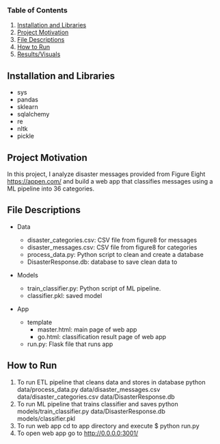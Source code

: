 ### Table of Contents

1. [Installation and Libraries](#installation)
2. [Project Motivation](#motivation)
3. [File Descriptions](#files)
4. [How to Run](#run)
5. [Results/Visuals](#results)

## Installation and Libraries  <a name="installation"></a>

- sys
- pandas
- sklearn
- sqlalchemy
- re
- nltk
- pickle

## Project Motivation<a name="motivation"></a>

In this project, I analyze disaster messages provided from Figure Eight https://appen.com/ and build a web app that classifies messages using a ML pipeline into 36 categories.   
   
   
## File Descriptions <a name="files"></a>

- Data
   - disaster_categories.csv: CSV file from figure8 for messages
   - disaster_messages.csv: CSV file from figure8 for categories
   - process_data.py: Python script to clean and create a database
   - DisasterResponse.db: database to save clean data to

- Models
   - train_classifier.py: Python script of ML pipeline.
   - classifier.pkl: saved model 

- App
   - template
      - master.html: main page of web app
      - go.html: classification result page of web app
   - run.py: Flask file that runs app


    
## How to Run <a name="run"></a>

1. To run ETL pipeline that cleans data and stores in database
     python data/process_data.py data/disaster_messages.csv data/disaster_categories.csv data/DisasterResponse.db
2. To run ML pipeline that trains classifier and saves
     python models/train_classifier.py data/DisasterResponse.db models/classifier.pkl
3. To run web app cd to app directory and execute $ python run.py
4. To open web app go to http://0.0.0.0:3001/
